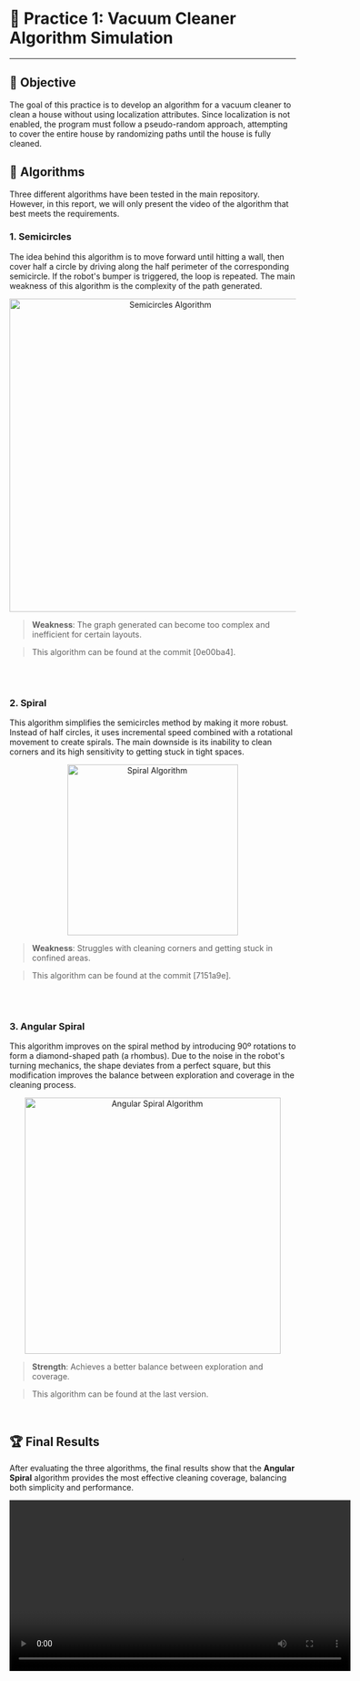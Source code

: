 # 🧹 Practice 1: Vacuum Cleaner Algorithm Simulation
<hr>

## 🎯 Objective
The goal of this practice is to develop an algorithm for a vacuum cleaner to clean a house without using localization attributes. Since localization is not enabled, the program must follow a pseudo-random approach, attempting to cover the entire house by randomizing paths until the house is fully cleaned.

## 🧠 Algorithms
Three different algorithms have been tested in the main repository. However, in this report, we will only present the video of the algorithm that best meets the requirements.

### 1. **Semicircles**
The idea behind this algorithm is to move forward until hitting a wall, then cover half a circle by driving along the half perimeter of the corresponding semicircle. If the robot's bumper is triggered, the loop is repeated. The main weakness of this algorithm is the complexity of the path generated.


<div align="center">
    <img src="https://samthinkgit.github.io/mobile-robotics-blog/images/practice_1_semicircles.png" height=550px alt="Semicircles Algorithm">
</div>

> **Weakness**: The graph generated can become too complex and inefficient for certain layouts.

> This algorithm can be found at the commit [0e00ba4].

<br><br>

### 2. **Spiral**
This algorithm simplifies the semicircles method by making it more robust. Instead of half circles, it uses incremental speed combined with a rotational movement to create spirals. The main downside is its inability to clean corners and its high sensitivity to getting stuck in tight spaces.

<div align="center">
    <img src="https://samthinkgit.github.io/mobile-robotics-blog/images/practice_1_spiral.png" height=300px alt="Spiral Algorithm">
</div>

> **Weakness**: Struggles with cleaning corners and getting stuck in confined areas.

> This algorithm can be found at the commit [7151a9e].

<br><br>

### 3. **Angular Spiral**
This algorithm improves on the spiral method by introducing 90º rotations to form a diamond-shaped path (a rhombus). Due to the noise in the robot's turning mechanics, the shape deviates from a perfect square, but this modification improves the balance between exploration and coverage in the cleaning process.


<div align="center">
    <img src="https://samthinkgit.github.io/mobile-robotics-blog/images/practice_1_rombus.png" height=450px alt="Angular Spiral Algorithm">
</div>

> **Strength**: Achieves a better balance between exploration and coverage.

> This algorithm can be found at the last version.

<br>

## 🏆 Final Results
After evaluating the three algorithms, the final results show that the **Angular Spiral** algorithm provides the most effective cleaning coverage, balancing both simplicity and performance.

<div align="center">
    <video width="600" controls>
        <source src="https://samthinkgit.github.io/mobile-robotics-blog/images/p1.mp4" type="video/mp4">
    </video>
</div>